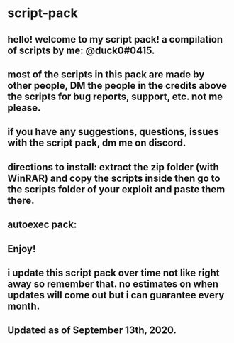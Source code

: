 # script-pack                                                                                                                                        
hello! welcome to my script pack! a compilation of scripts by me: @duck0#0415.
--
most of the scripts in this pack are made by other people, DM the people in the credits above the scripts for bug reports, support, etc. not me please.
--
if you have any suggestions, questions, issues with the script pack, dm me on discord.
--
directions to install: extract the zip folder (with WinRAR) and copy the scripts inside then go to the scripts folder of your exploit and paste them there.
--
autoexec pack:
--
Enjoy!
--
i update this script pack over time not like right away so remember that. no estimates on when updates will come out but i can guarantee every month.
--
Updated as of September 13th, 2020.
--
